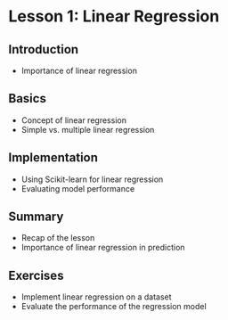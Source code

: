 # Lesson 1: Linear Regression

## Introduction
- Importance of linear regression

## Basics
- Concept of linear regression
- Simple vs. multiple linear regression

## Implementation
- Using Scikit-learn for linear regression
- Evaluating model performance

## Summary
- Recap of the lesson
- Importance of linear regression in prediction

## Exercises
- Implement linear regression on a dataset
- Evaluate the performance of the regression model
